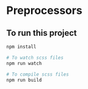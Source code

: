 # Preprocessors

## To run this project

```bash
npm install

# To watch scss files
npm run watch

# To compile scss files
npm run build
```
